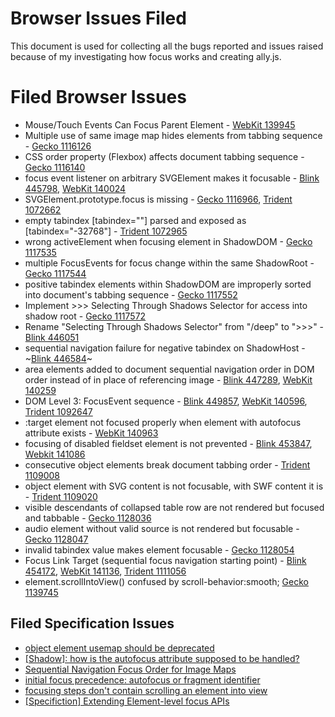 # Browser Issues Filed

This document is used for collecting all the bugs reported and issues raised because of my investigating how focus works and creating ally.js.

# Filed Browser Issues

* Mouse/Touch Events Can Focus Parent Element - [WebKit 139945](https://bugs.webkit.org/show_bug.cgi?id=139945)
* Multiple use of same image map hides elements from tabbing sequence - [Gecko 1116126](https://bugzilla.mozilla.org/show_bug.cgi?id=1116126)
* CSS order property (Flexbox) affects document tabbing sequence - [Gecko 1116140](https://bugzilla.mozilla.org/show_bug.cgi?id=1116140)
* focus event listener on arbitrary SVGElement makes it focusable - [Blink 445798](https://code.google.com/p/chromium/issues/detail?id=445798), [WebKit 140024](https://bugs.webkit.org/show_bug.cgi?id=140024)
* SVGElement.prototype.focus is missing - [Gecko 1116966](https://bugzilla.mozilla.org/show_bug.cgi?id=1116966), [Trident 1072662](https://connect.microsoft.com/IE/feedback/details/1072662)
* empty tabindex [tabindex=""] parsed and exposed as [tabindex="-32768"] - [Trident 1072965](https://connect.microsoft.com/IE/feedback/details/1072965)
* wrong activeElement when focusing element in ShadowDOM - [Gecko 1117535](https://bugzilla.mozilla.org/show_bug.cgi?id=1117535)
* multiple FocusEvents for focus change within the same ShadowRoot - [Gecko 1117544](https://bugzilla.mozilla.org/show_bug.cgi?id=1117544)
* positive tabindex elements within ShadowDOM are improperly sorted into document's tabbing sequence - [Gecko 1117552](https://bugzilla.mozilla.org/show_bug.cgi?id=1117552)
* Implement >>> Selecting Through Shadows Selector for access into shadow root - [Gecko 1117572](https://bugzilla.mozilla.org/show_bug.cgi?id=1117572)
* Rename "Selecting Through Shadows Selector" from "/deep" to ">>>" - [Blink 446051](https://code.google.com/p/chromium/issues/detail?id=446051)
* sequential navigation failure for negative tabindex on ShadowHost - ~[Blink 446584](https://code.google.com/p/chromium/issues/detail?id=446584)~
* area elements added to document sequential navigation order in DOM order instead of in place of referencing image - [Blink 447289](https://code.google.com/p/chromium/issues/detail?id=447289), [WebKit 140259](https://bugs.webkit.org/show_bug.cgi?id=140259)
* DOM Level 3: FocusEvent sequence - [Blink 449857](https://code.google.com/p/chromium/issues/detail?id=449857), [WebKit 140596](https://bugs.webkit.org/show_bug.cgi?id=140596), [Trident 1092647](https://connect.microsoft.com/IE/feedback/details/1092647)
* :target element not focused properly when element with autofocus attribute exists - [WebKit 140963](https://bugs.webkit.org/show_bug.cgi?id=140963)
* focusing of disabled fieldset element is not prevented - [Blink 453847](https://code.google.com/p/chromium/issues/detail?id=453847), [Webkit 141086](https://bugs.webkit.org/show_bug.cgi?id=141086)
* consecutive object elements break document tabbing order - [Trident 1109008](https://connect.microsoft.com/IE/feedback/details/1109008)
* object element with SVG content is not focusable, with SWF content it is - [Trident 1109020](https://connect.microsoft.com/IE/feedback/details/1109020)
* visible descendants of collapsed table row are not rendered but focused and tabbable - [Gecko 1128036](https://bugzilla.mozilla.org/show_bug.cgi?id=1128036)
* audio element without valid source is not rendered but focusable - [Gecko 1128047](https://bugzilla.mozilla.org/show_bug.cgi?id=1128047)
* invalid tabindex value makes element focusable - [Gecko 1128054](https://bugzilla.mozilla.org/show_bug.cgi?id=1128054)
* Focus Link Target (sequential focus navigation starting point) - [Blink 454172](https://code.google.com/p/chromium/issues/detail?id=454172), [WebKit 141136](https://bugs.webkit.org/show_bug.cgi?id=141136), [Trident 1111056](https://connect.microsoft.com/IE/feedback/details/1111056)
* element.scrollIntoView() confused by scroll-behavior:smooth; [Gecko 1139745](https://bugzilla.mozilla.org/show_bug.cgi?id=1139745)


## Filed Specification Issues

* [object element usemap should be deprecated](https://www.w3.org/Bugs/Public/show_bug.cgi?id=27756)
* [[Shadow]: how is the autofocus attribute supposed to be handled?](https://www.w3.org/Bugs/Public/show_bug.cgi?id=27757)
* [Sequential Navigation Focus Order for Image Maps](https://www.w3.org/Bugs/Public/show_bug.cgi?id=27787)
* [initial focus precedence: autofocus or fragment identifier](https://www.w3.org/Bugs/Public/show_bug.cgi?id=27912)
* [focusing steps don't contain scrolling an element into view](https://www.w3.org/Bugs/Public/show_bug.cgi?id=27913)
* [[Specifiction] Extending Element-level focus APIs](http://discourse.specifiction.org/t/extending-element-level-focus-apis/726)

